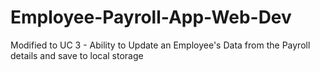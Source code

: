 # Employee-Payroll-App-Web-Dev

Modified to UC 3 - Ability to Update an Employee's Data from the Payroll details and save to local storage